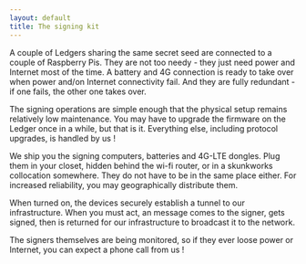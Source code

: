 ```yaml
---
layout: default
title: The signing kit
---
```


A couple of Ledgers sharing the same secret seed are connected to a couple of Raspberry Pis. They are not too needy - they just need power and Internet most of the time. A battery and 4G connection is ready to take over when power and/on Internet connectivity fail. And they are fully redundant - if one fails, the other one takes over.

The signing operations are simple enough that the physical setup remains relatively low maintenance. You may have to upgrade the firmware on the Ledger once in a while, but that is it. Everything else, including protocol upgrades, is handled by us !

We ship you the signing computers, batteries and 4G-LTE dongles. Plug them in your closet, hidden behind the wi-fi router, or in a skunkworks collocation somewhere. They do not have to be in the same place either. For increased reliability, you may geographically distribute them.

When turned on, the devices securely establish a tunnel to our infrastructure. When you must act, an message comes to the signer, gets signed, then is returned for our infrastructure to broadcast it to the network.

The signers themselves are being monitored, so if they ever loose power or Internet, you can expect a phone call from us !
